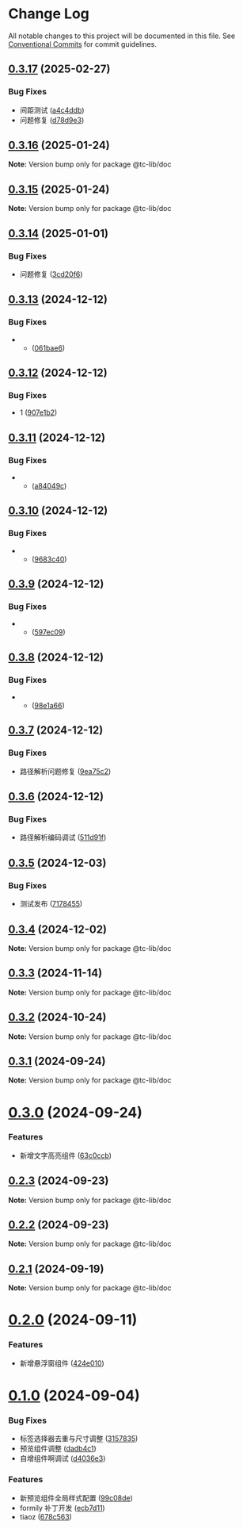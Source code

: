 # Change Log

All notable changes to this project will be documented in this file.
See [Conventional Commits](https://conventionalcommits.org) for commit guidelines.

## [0.3.17](https://github.com/tpc-ht/tc-lib/compare/v0.3.16...v0.3.17) (2025-02-27)

### Bug Fixes

- 间距测试 ([a4c4ddb](https://github.com/tpc-ht/tc-lib/commit/a4c4ddb96aac3c0e94eceb4045ca63662589dba3))
- 问题修复 ([d78d9e3](https://github.com/tpc-ht/tc-lib/commit/d78d9e35c06ea0f83905400f32bce4e43bbd8ee5))

## [0.3.16](https://github.com/tpc-ht/tc-lib/compare/v0.3.15...v0.3.16) (2025-01-24)

**Note:** Version bump only for package @tc-lib/doc

## [0.3.15](https://github.com/tpc-ht/tc-lib/compare/v0.3.14...v0.3.15) (2025-01-24)

**Note:** Version bump only for package @tc-lib/doc

## [0.3.14](https://github.com/tpc-ht/tc-lib/compare/v0.3.13...v0.3.14) (2025-01-01)

### Bug Fixes

- 问题修复 ([3cd20f6](https://github.com/tpc-ht/tc-lib/commit/3cd20f6f7f0dd5523605df0ac3f5371b7ba8030a))

## [0.3.13](https://github.com/tpc-ht/tc-lib/compare/v0.3.12...v0.3.13) (2024-12-12)

### Bug Fixes

- - ([061bae6](https://github.com/tpc-ht/tc-lib/commit/061bae64145f1623cb04e936afcd9564c39c184a))

## [0.3.12](https://github.com/tpc-ht/tc-lib/compare/v0.3.11...v0.3.12) (2024-12-12)

### Bug Fixes

- 1 ([907e1b2](https://github.com/tpc-ht/tc-lib/commit/907e1b2be8d4c4cb631fff073f2a84a42049b8a6))

## [0.3.11](https://github.com/tpc-ht/tc-lib/compare/v0.3.10...v0.3.11) (2024-12-12)

### Bug Fixes

- - ([a84049c](https://github.com/tpc-ht/tc-lib/commit/a84049ce7f339e82d80897316ba5ae47884bd286))

## [0.3.10](https://github.com/tpc-ht/tc-lib/compare/v0.3.9...v0.3.10) (2024-12-12)

### Bug Fixes

- - ([9683c40](https://github.com/tpc-ht/tc-lib/commit/9683c40f20fe30d70694d8a07b1ad7bd7a34f88d))

## [0.3.9](https://github.com/tpc-ht/tc-lib/compare/v0.3.8...v0.3.9) (2024-12-12)

### Bug Fixes

- - ([597ec09](https://github.com/tpc-ht/tc-lib/commit/597ec09b50b9f0a8a679ad2bfe4eedd373ebd141))

## [0.3.8](https://github.com/tpc-ht/tc-lib/compare/v0.3.7...v0.3.8) (2024-12-12)

### Bug Fixes

- - ([98e1a66](https://github.com/tpc-ht/tc-lib/commit/98e1a66979334f86c478ac9253e1fe8ee1176835))

## [0.3.7](https://github.com/tpc-ht/tc-lib/compare/v0.3.6...v0.3.7) (2024-12-12)

### Bug Fixes

- 路径解析问题修复 ([9ea75c2](https://github.com/tpc-ht/tc-lib/commit/9ea75c20a94dfa875bf4c248325c26097e02dd34))

## [0.3.6](https://github.com/tpc-ht/tc-lib/compare/v0.3.5...v0.3.6) (2024-12-12)

### Bug Fixes

- 路径解析编码调试 ([511d91f](https://github.com/tpc-ht/tc-lib/commit/511d91f47e962b6f588db954ab2eae3b067f5d46))

## [0.3.5](https://github.com/tpc-ht/tc-lib/compare/v0.3.4...v0.3.5) (2024-12-03)

### Bug Fixes

- 测试发布 ([7178455](https://github.com/tpc-ht/tc-lib/commit/7178455ce1f9d72d5a1548949f554fb8aa81e75f))

## [0.3.4](https://github.com/tpc-ht/tc-lib/compare/v0.3.3...v0.3.4) (2024-12-02)

**Note:** Version bump only for package @tc-lib/doc

## [0.3.3](https://github.com/tpc-ht/tc-lib/compare/v0.3.2...v0.3.3) (2024-11-14)

**Note:** Version bump only for package @tc-lib/doc

## [0.3.2](https://github.com/tpc-ht/tc-lib/compare/v0.3.1...v0.3.2) (2024-10-24)

**Note:** Version bump only for package @tc-lib/doc

## [0.3.1](https://github.com/tpc-ht/tc-lib/compare/v0.3.0...v0.3.1) (2024-09-24)

**Note:** Version bump only for package @tc-lib/doc

# [0.3.0](https://github.com/tpc-ht/tc-lib/compare/v0.2.3...v0.3.0) (2024-09-24)

### Features

- 新增文字高亮组件 ([63c0ccb](https://github.com/tpc-ht/tc-lib/commit/63c0ccb4bd3eed0c3e9eff56ee76d76eb1086b75))

## [0.2.3](https://github.com/tpc-ht/tc-lib/compare/v0.2.2...v0.2.3) (2024-09-23)

**Note:** Version bump only for package @tc-lib/doc

## [0.2.2](https://github.com/tpc-ht/tc-lib/compare/v0.2.1...v0.2.2) (2024-09-23)

**Note:** Version bump only for package @tc-lib/doc

## [0.2.1](https://github.com/tpc-ht/tc-lib/compare/v0.2.0...v0.2.1) (2024-09-19)

**Note:** Version bump only for package @tc-lib/doc

# [0.2.0](https://github.com/tpc-ht/tc-lib/compare/v0.1.0...v0.2.0) (2024-09-11)

### Features

- 新增悬浮窗组件 ([424e010](https://github.com/tpc-ht/tc-lib/commit/424e010ca643d5427351547528ed97e3d4354990))

# [0.1.0](https://github.com/tpc-ht/tc-lib/compare/v0.0.6...v0.1.0) (2024-09-04)

### Bug Fixes

- 标签选择器去重与尺寸调整 ([3157835](https://github.com/tpc-ht/tc-lib/commit/3157835e6b4d43d28e97842b36039100a07128b7))
- 预览组件调整 ([dadb4c1](https://github.com/tpc-ht/tc-lib/commit/dadb4c12ba137f29c21efa696977498ebc8e8ec5))
- 自增组件啊调试 ([d4036e3](https://github.com/tpc-ht/tc-lib/commit/d4036e32aebc69a147e8825e8623c89a716c6d6a))

### Features

- 新预览组件全局样式配置 ([99c08de](https://github.com/tpc-ht/tc-lib/commit/99c08de02d8cbd1773fb9e00b4e3e5f2d75c71a3))
- formily 补丁开发 ([ecb7d11](https://github.com/tpc-ht/tc-lib/commit/ecb7d11e32c3d4be8ce0b03ed3b72ed4a11234e6))
- tiaoz ([678c563](https://github.com/tpc-ht/tc-lib/commit/678c563db47761369220943c4bd441b616b3a08c))
